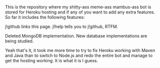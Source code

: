 This is the repository where my shitty-ass meme-ass mambus-ass bot is stored for Heroku hosting and if any of you want to add any extra features.
So far it includes the following features:

j!github links this page.
j!help tells you to j!github, RTFM.

Deleted MongoDB implementation. New database implementations are being studied.

Yeah that's it, it took me more time to try to fix Heroku working with Maven and Java than to switch to Node.js and redo the entire bot and manage to get the hosting
working. It is what it is I guess.
